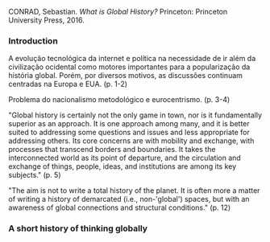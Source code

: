 CONRAD, Sebastian. _What is Global History?_ Princeton: Princeton University Press, 2016.

### Introduction
A evolução tecnológica da internet e política na necessidade de ir além da civilização ocidental como motores importantes para a popularização da história global. Porém, por diversos motivos, as discussões continuam centradas na Europa e EUA. (p. 1-2)

Problema do nacionalismo metodológico e eurocentrismo. (p. 3-4)

"Global history is certainly not the only game in town, nor is it fundamentally superior as an approach. It is one approach among many, and it is better suited to addressing some questions and issues and less appropriate for addressing others. Its core concerns are with mobility and exchange, with processes that transcend borders and boundaries. It takes the interconnected world as its point of departure, and the circulation and exchange of things, people, ideas, and institutions are among its key subjects." (p. 5)

"The aim is not to write a total history of the planet. It is often more a matter of writing a history of demarcated (i.e., non-'global') spaces, but with an awareness of global connections and structural conditions." (p. 12)

### A short history of thinking globally


<!--stackedit_data:
eyJoaXN0b3J5IjpbMjEwMzU1NTEyOSwtMTg0ODQyODA4OF19
-->